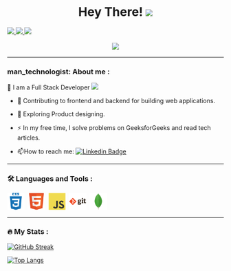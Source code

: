 <div id ="header" align = "center">
<h1>
  Hey There!
<img src = "https://media.giphy.com/media/M9gbBd9nbDrOTu1Mqx/giphy.gif" width:"100">
</h1>
</div>

<div id="badges">
<a href ="https://www.linkedin.com/in/temitope-agbor-3b3253163">
<img src = "https://img.shields.io/badge/LinkedIn-blue?logo=linkedin&logoColor=white">
</a>
<a href ="https://www.twitter.com/silverdruid_/">
<img src = "https://img.shields.io/badge/Twitter-blue?logo=twitter&logoColor=blue">
</a>
<a href ="https://mail.google.com/mail/u/?authuser=zlatantemi@gmail.com">
<img src = "https://img.shields.io/badge/Gmail-red?logo=Gmail&logoColor=red">
</a>
</div>
<img src="https://komarev.com/ghpvc/?username=silverdruid&style=flat-square&color=blue" alt=""/>

<div align="center">
<img src="https://media.giphy.com/media/dWesBcTLavkZuG35MI/giphy.gif" width:"600" height:"300"/>
</div>

---
### man_technologist: About me :
:wave:
I am a Full Stack Developer <img src="https://media.giphy.com/media/WUlplcMpOCEmTGBtBW/giphy.gif" width="30">

- :telescope: Contributing to frontend and backend for building web applications.

- :seedling: Exploring Product designing.

- :zap: In my free time, I solve problems on GeeksforGeeks and read tech articles.

- :mailbox:How to reach me: [![Linkedin Badge](https://img.shields.io/badge/-kakbar-blue?style=flat&logo=Linkedin&logoColor=white)](https://www.linkedin.com/in/temitope-agbor-3b3253163)

---

### :hammer_and_wrench: Languages and Tools :
<div>
<img src="https://github.com/devicons/devicon/blob/master/icons/css3/css3-plain-wordmark.svg"  title="CSS3" alt="CSS" width="40" height="40"/>&nbsp;
  <img src="https://github.com/devicons/devicon/blob/master/icons/html5/html5-original.svg" title="HTML5" alt="HTML" width="40" height="40"/>&nbsp;
  <img src="https://github.com/devicons/devicon/blob/master/icons/javascript/javascript-original.svg" title="JavaScript" alt="JavaScript" width="40" height="40"/>&nbsp;
    <img src="https://github.com/devicons/devicon/blob/master/icons/git/git-original-wordmark.svg" title="Git" **alt="Git" width="40" height="40"/>&nbsp;
    <img src="https://github.com/devicons/devicon/blob/master/icons/mongodb/mongodb-original.svg" title="Git" **alt="Git" width="40" height="40"/>&nbsp;
  </div>
  
  ---

### :fire: My Stats :

[![GitHub Streak](https://github-readme-streak-stats.herokuapp.com?user=silverdruid&theme=dark&hide_border=true&border_radius=5&date_format=M%20j%5B%2C%20Y%5D)](https://git.io/streak-stats)

[![Top Langs](https://github-readme-stats.vercel.app/api/top-langs/?username=silverdruid)](https://github.com/anuraghazra/github-readme-stats)
